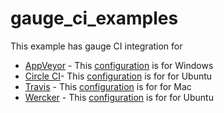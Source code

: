 # gauge_ci_examples
This example has gauge CI integration for
- [AppVeyor](https://www.appveyor.com/) - This [configuration](https://github.com/sguptatw/gauge_ci_examples/blob/master/appveyor.yml) is for Windows
- [Circle CI](https://circleci.com/)- This [configuration](https://github.com/sguptatw/gauge_ci_examples/blob/master/circle.yml) is for for Ubuntu
- [Travis](https://travis-ci.org/) - This [configuration](https://github.com/sguptatw/gauge_ci_examples/blob/master/.travis.yml) is for for Mac
- [Wercker](http://www.wercker.com/) - This [configuration](https://github.com/sguptatw/gauge_ci_examples/blob/master/wercker.yml) is for for Ubuntu
